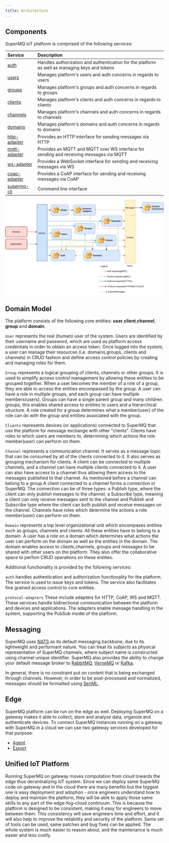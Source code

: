 ```yaml
---
title: Architecture
---
```


## Components

SuperMQ IoT platform is comprised of the following services:

| Service                      | Description                                                                                 |
| :--------------------------- | :------------------------------------------------------------------------------------------ |
| [auth][auth-service]         | Handles authorization and authentication for the platform as well as managing keys and tokens |
| [users][users-service]       | Manages platform's users and auth concerns in regards to users                              |
| [groups][groups-service]     | Manages platform's groups and auth concerns in regards to groups                            |
| [clients][clients-service]   | Manages platform's clients and auth concerns in regards to clients                          |
| [channels][channels-service] | Manages platform's channels and auth concerns in regards to channels                        |
| [domains][domains-service]   | Manages platform's domains and auth concerns in regards to domains                          |
| [http-adapter][http-adapter] | Provides an HTTP interface for sending messages via HTTP                                    |
| [mqtt-adapter][mqtt-adapter] | Provides an MQTT and MQTT over WS interface for sending and receiving messages via MQTT     |
| [ws-adapter][ws-adapter]     | Provides a WebSocket interface for sending and receiving messages via WS                    |
| [coap-adapter][coap-adapter] | Provides a CoAP interface for sending and receiving messages via CoAP                       |
| [supermq-cli][supermq-cli]   | Command line interface                                                                      |

![arch](img/architecture.svg)

## Domain Model

The platform consists of the following core entities: **user**,**client**,**channel**, **group** and **domain**.

`User` represents the real (human) user of the system. Users are identified by their username and password, which are used as platform access credentials in order to obtain an access token. Once logged into the system, a user can manage their resources (i.e. domains,groups, clients and channels) in CRUD fashion and define access control policies by creating and managing roles for them.

`Group` represents a logical grouping of clients, channels or other groups. It is used to simplify access control management by allowing these entities to be grouped together. When a user becomes the member of a role of a group, they are able to access the entities encompassed by the group. A user can have a role in multiple groups, and each group can have multiple members(users). Groups can have a single parent group and many children groups, this enables shared access to entities to users and a hierarchical structure. A role created for a group determines what a member(user) of the role can do with the group and entities associated with the group.

`Clients` represents devices (or applications) connected to SuperMQ that use the platform for message exchange with other "clients". Clients have roles to which users are members to, determining which actions the role member(user) can perform on them.

`Channel` represents a communication channel. It serves as a message topic that can be consumed by all of the clients connected to it. It also serves as grouping mechanism for clients. A client can be connected to multiple channels, and a channel can have multiple clients connected to it. A user can also have access to a channel thus allowing them access to the messages published to that channel. As mentioned before a channel can belong to a group.A client connected to a channel forms a connection in SuperMQ. The connection can be of three types: a Publish type, where the client can only publish messages to the channel, a Subscribe type, meaning a client can only receive messages sent to the channel and Publish and Subscribe type where the client can both publish and receive messages on the channel. Channels have roles which determine the actions a role member(user) can perform on them.

`Domain` represents a top level organizational unit which encompases entities such as groups, channels and clients. All these entities have to belong to a domain. A user has a role on a domain which determines what actions the user can perform on the domain as well as the entities in the domain. The domain enables access to clients,channels, groups and messages to be shared with other users on the platform. They also offer the collaborative space to perfom CRUD operations on these entities.

Additional functionality is provided by the following services:

`auth` handles authentication and authorization functionality for the platform. The service is used to issue keys and tokens. The service also facilitates fine grained access control to core entities.

`protocol-adapters` These include adapters for HTTP, CoAP, WS and MQTT. These services handle bidirectional communication between the platform and devices and applications. The adapters enable message handling in the system, supporting the PubSub model of the platform.

## Messaging

SuperMQ uses [NATS][nats] as its default messaging backbone, due to its lightweight and performant nature. You can treat its _subjects_ as physical representation of SuperMQ channels, where subject name is constructed using channel unique identifier. SuperMQ also provides the ability to change your default message broker to [RabbitMQ][rabbitmq], [VerneMQ][vernemq] or [Kafka][kafka].

In general, there is no constraint put on content that is being exchanged through channels. However, in order to be post-processed and normalized, messages should be formatted using [SenML][senml].

## Edge

SuperMQ platform can be run on the edge as well. Deploying SuperMQ on a gateway makes it able to collect, store and analyze data, organize and authenticate devices. To connect SuperMQ instances running on a gateway with SuperMQ in a cloud we can use two gateway services developed for that purpose:

- [Agent][agent]
- [Export][export]

## Unified IoT Platform

Running SuperMQ on gateway moves computation from cloud towards the edge thus decentralizing IoT system. Since we can deploy same SuperMQ code on gateway and in the cloud there are many benefits but the biggest one is easy deployment and adoption - once engineers understand how to deploy and maintain the platform, they will be able to apply those same skills to any part of the edge-fog-cloud continuum. This is because the platform is designed to be consistent, making it easy for engineers to move between them. This consistency will save engineers time and effort, and it will also help to improve the reliability and security of the platform. Same set of tools can be used, same patches and bug fixes can be applied. The whole system is much easier to reason about, and the maintenance is much easier and less costly.

[auth-service]: https://github.com/absmach/supermq/tree/main/auth
[users-service]: https://github.com/absmach/supermq/tree/main/users
[groups-service]: https://github.com/absmach/supermq/tree/main/groups
[clients-service]: https://github.com/absmach/supermq/tree/main/clients
[channels-service]: https://github.com/absmach/supermq/tree/main/channels
[domains-service]: https://github.com/absmach/supermq/tree/main/domains
[http-adapter]: https://github.com/absmach/supermq/tree/main/http
[mqtt-adapter]: https://github.com/absmach/supermq/tree/main/mqtt
[coap-adapter]: https://github.com/absmach/supermq/tree/main/coap
[ws-adapter]: https://github.com/absmach/supermq/tree/main/ws
[supermq-cli]: https://github.com/absmach/supermq/tree/main/cli
[nats]: https://nats.io/
[rabbitmq]: https://www.rabbitmq.com/
[vernemq]: https://vernemq.com/
[kafka]: https://kafka.apache.org/
[senml]: https://tools.ietf.org/html/draft-ietf-core-senml-08
[agent]: ./edge.md#agent
[export]: ./edge.md#export

